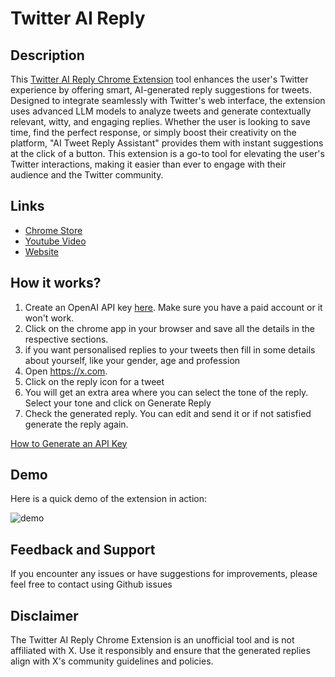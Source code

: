 <h1>Twitter AI Reply</h1>

## Description
This [Twitter AI Reply Chrome Extension](https://chrome.google.com/webstore/detail/xreplygpt/ajjgpcaiofpdenhkmabcadabajmimpdk/) tool enhances the user's Twitter experience by offering smart, AI-generated reply suggestions for tweets. Designed to integrate seamlessly with Twitter's web interface, the extension uses advanced LLM models to analyze tweets and generate contextually relevant, witty, and engaging replies. Whether the user is looking to save time, find the perfect response, or simply boost their creativity on the platform, "AI Tweet Reply Assistant" provides them with instant suggestions at the click of a button. This extension is a go-to tool for elevating the user's Twitter interactions, making it easier than ever to engage with their audience and the Twitter community.

## Links
- [Chrome Store](https://chrome.google.com/webstore/detail/xreplygpt/ajjgpcaiofpdenhkmabcadabajmimpdk/)
- [Youtube Video](https://www.youtube.com/watch?v=nJZ6UyEtyjU)
- [Website](https://marcolivierbouch.github.io/XReplyGPT/)

## How it works?
1. Create an OpenAI API key [here](https://platform.openai.com/account/api-keys). Make sure you have a paid account or it won't work.
2. Click on the chrome app in your browser and save all the details in the respective sections.
3. if you want personalised replies to your tweets then fill in some details about yourself, like your gender, age and profession
4. Open https://x.com.
5. Click on the reply icon for a tweet
6. You will get an extra area where you can select the tone of the reply. Select your tone and click on Generate Reply
7. Check the generated reply. You can edit and send it or if not satisfied generate the reply again.

[How to Generate an API Key](https://www.youtube.com/watch?v=nafDyRsVnXU)

## Demo
Here is a quick demo of the extension in action:

![demo](./chrome_img/demo.gif)


## Feedback and Support

If you encounter any issues or have suggestions for improvements, please feel free to contact using Github issues


## Disclaimer

The Twitter AI Reply Chrome Extension is an unofficial tool and is not affiliated with X. Use it responsibly and ensure that the generated replies align with X's community guidelines and policies.
